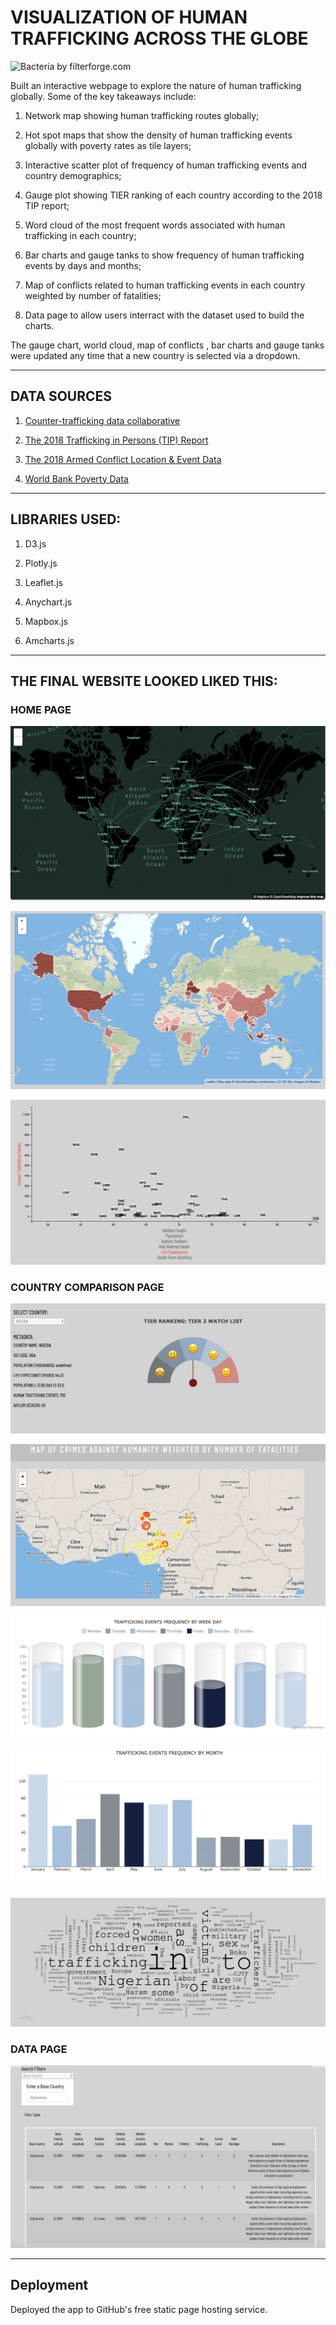 # VISUALIZATION OF HUMAN TRAFFICKING ACROSS THE GLOBE

![Bacteria by filterforge.com](Images/landing.jpg)

Built an interactive webpage to explore the nature of human trafficking globally. Some of the key takeaways include:

1. Network map showing human trafficking routes globally;

2. Hot spot maps that show the density of human trafficking events globally with poverty rates as tile layers;

3. Interactive scatter plot of frequency of human trafficking events and country demographics; 

4. Gauge plot showing TIER ranking of each country according to the 2018 TIP report;

5. Word cloud of the most frequent words associated with human trafficking in each country;

6. Bar charts and gauge tanks to show frequency of human trafficking events by days and months;

7. Map of conflicts related to human trafficking events in each country weighted by number of fatalities;

8. Data page to allow users interract with the dataset used to build the charts.

The gauge chart, world cloud, map of conflicts , bar charts and gauge tanks were updated any time that a new country is selected via a dropdown.

- - -

## DATA SOURCES

1. [Counter-trafficking data collaborative](https://www.ctdatacollaborative.org/)

2. [The 2018 Trafficking in Persons (TIP) Report](https://www.state.gov/trafficking-in-persons-report/)

3. [The 2018 Armed Conflict Location & Event Data](www.acleddata.com)

4. [World Bank Poverty Data](http://datatopics.worldbank.org/world-development-indicators/)

- - -

## LIBRARIES USED:

1. D3.js

2. Plotly.js

3. Leaflet.js

4. Anychart.js

5. Mapbox.js

6. Amcharts.js

- - -

##  THE FINAL WEBSITE LOOKED LIKED THIS:

### HOME PAGE

![Trafficking Network](Images/traf_network.png)

![World Map](Images/world_map.png)

![Scatter Plot](Images/scatter_plot.png)

### COUNTRY COMPARISON PAGE

![GAUGE SMILEY](Images/gauge_smiley.png)

![COUNTRY MAP](Images/country_map.png)

![WEEK DAY](Images/week_day.png)

![MONTH](Images/month.png)

![WORD CLOUD](Images/word_cloud.png)

### DATA PAGE

![Data Page](Images/datapage.png)

- - -

## Deployment

Deployed the app to GitHub's free static page hosting service.



